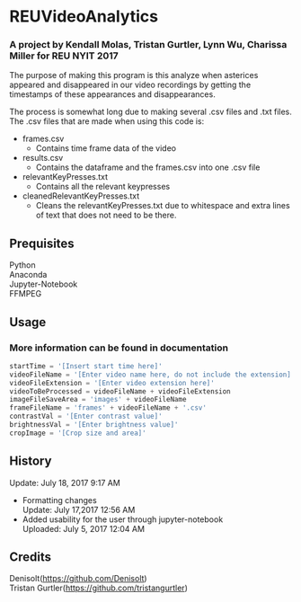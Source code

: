 # REUVideoAnalytics
### A project by Kendall Molas, Tristan Gurtler, Lynn Wu, Charissa Miller for REU NYIT 2017
The purpose of making this program is this analyze when asterices appeared and disappeared in our video recordings by getting the timestamps of these appearances and disappearances.<br>

The process is somewhat long due to making several .csv files and .txt files. The .csv files that are made when using this code is:
- frames.csv
    - Contains time frame data of the video
- results.csv
    - Contains the dataframe and the frames.csv into one .csv file
- relevantKeyPresses.txt
    - Contains all the relevant keypresses
- cleanedRelevantKeyPresses.txt
    - Cleans the relevantKeyPresses.txt due to whitespace and extra lines of text that does not need to be there.


## Prequisites
Python<br>Anaconda<br>Jupyter-Notebook<br>FFMPEG

## Usage
### More information can be found in documentation
```python
startTime = '[Insert start time here]'
videoFileName = '[Enter video name here, do not include the extension]'
videoFileExtension = '[Enter video extension here]'
videoToBeProcessed = videoFileName + videoFileExtension
imageFileSaveArea = 'images' + videoFileName
frameFileName = 'frames' + videoFileName + '.csv'
contrastVal = '[Enter contrast value]'
brightnessVal = '[Enter brightness value]'
cropImage = '[Crop size and area]'
```

## History
Update: July 18, 2017 9:17 AM<br>
- Formatting changes<br>
Update: July 17,2017 12:56 AM<br>
- Added usability for the user through jupyter-notebook<br>
Uploaded: July 5, 2017 12:04 AM

## Credits

Denisolt(https://github.com/Denisolt)<br>Tristan Gurtler(https://github.com/tristangurtler)<br>
